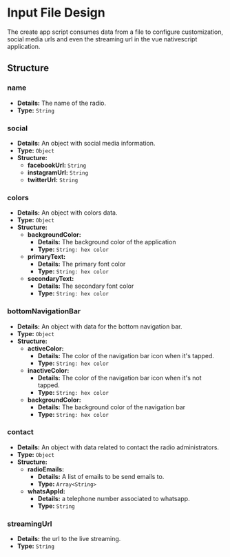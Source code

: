 # Input File Design

The create app script consumes data from a file to configure customization, social media urls and even the streaming url in the vue nativescript application.

## Structure

### name

+   **Details:** The name of the radio.
+   **Type:** `String`  

### social

+   **Details:** An object with social media information.
+   **Type:** `Object`
+   **Structure:**
    +   **facebookUrl:** `String`
    +   **instagramUrl:** `String`
    +   **twitterUrl:** `String`

### colors

+   **Details:** An object with colors data.
+   **Type:** `Object`
+   **Structure:**
    +   **backgroundColor:**
        +   **Details:** The background color of the application
        +   **Type:** `String: hex color`
    +   **primaryText:**
        +   **Details:** The primary font color
        +   **Type:** `String: hex color`
    +   **secondaryText:**
        +   **Details:** The secondary font color
        +   **Type:** `String: hex color`

### bottomNavigationBar

+   **Details:** An object with data for the bottom navigation bar.
+   **Type:** `Object`
+   **Structure:**
    +   **activeColor:**
        +   **Details:** The color of the navigation bar icon when it's tapped.
        +   **Type:** `String: hex color`
    +   **inactiveColor:**
        +   **Details:** The color of the navigation bar icon when it's not tapped.
        +   **Type:** `String: hex color`
    +   **backgroundColor:**
        +   **Details:** The background color of the navigation bar
        +   **Type:** `String: hex color`

### contact

+   **Details:** An object with data related to contact the radio administrators.
+   **Type:** `Object`
+   **Structure:**
    +   **radioEmails:**
        +   **Details:** A list of emails to be send emails to.
        +   **Type:** `Array<String>`
    +   **whatsAppId:**
        +   **Details:** a telephone number associated to whatsapp.
        +   **Type:** `String`

### streamingUrl

+   **Details:** the url to the live streaming.
+   **Type:** `String`
